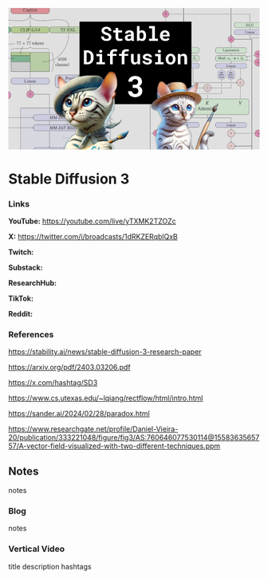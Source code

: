 ![thumbnail](thumbnail.png)

# Stable Diffusion 3

### Links

**YouTube:** https://youtube.com/live/yTXMK2TZOZc

**X:** https://twitter.com/i/broadcasts/1dRKZERqblQxB

**Twitch:**

**Substack:**

**ResearchHub:**

**TikTok:**

**Reddit:**

### References

https://stability.ai/news/stable-diffusion-3-research-paper

https://arxiv.org/pdf/2403.03206.pdf

https://x.com/hashtag/SD3

https://www.cs.utexas.edu/~lqiang/rectflow/html/intro.html

https://sander.ai/2024/02/28/paradox.html

https://www.researchgate.net/profile/Daniel-Vieira-20/publication/333221048/figure/fig3/AS:760646077530114@1558363565757/A-vector-field-visualized-with-two-different-techniques.ppm

## Notes

notes

### Blog

notes

### Vertical Video

title
description
hashtags
